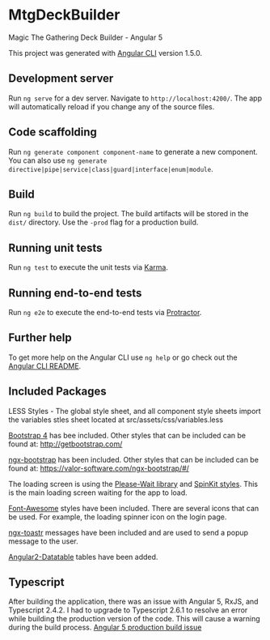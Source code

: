 # MtgDeckBuilder
Magic The Gathering Deck Builder - Angular 5

This project was generated with [Angular CLI](https://github.com/angular/angular-cli) version 1.5.0.

## Development server

Run `ng serve` for a dev server. Navigate to `http://localhost:4200/`. The app will automatically reload if you change any of the source files.

## Code scaffolding

Run `ng generate component component-name` to generate a new component. You can also use `ng generate directive|pipe|service|class|guard|interface|enum|module`.

## Build

Run `ng build` to build the project. The build artifacts will be stored in the `dist/` directory. Use the `-prod` flag for a production build.

## Running unit tests

Run `ng test` to execute the unit tests via [Karma](https://karma-runner.github.io).

## Running end-to-end tests

Run `ng e2e` to execute the end-to-end tests via [Protractor](http://www.protractortest.org/).

## Further help

To get more help on the Angular CLI use `ng help` or go check out the [Angular CLI README](https://github.com/angular/angular-cli/blob/master/README.md).

## Included Packages

LESS Styles - The global style sheet, and all component style sheets import the variables stles sheet located at src/assets/css/variables.less

[Bootstrap 4](http://getbootstrap.com/docs/4.0/getting-started/introduction/) has bee included.  Other styles that can be included can be found at: http://getbootstrap.com/

[ngx-bootstrap](https://valor-software.com/ngx-bootstrap/#/getting-started#installation-instructions) has been included.  Other styles that can be included can be found at: https://valor-software.com/ngx-bootstrap/#/

The loading screen is using the [Please-Wait library](https://github.com/Pathgather/please-wait) and [SpinKit styles](http://tobiasahlin.com/spinkit/).  This is the main loading screen waiting for the app to load.

[Font-Awesome](http://fontawesome.io/) styles have been included.  There are several icons that can be used.  For example, the loading spinner icon on the login page.

[ngx-toastr](https://www.npmjs.com/package/ngx-toastr) messages have been included and are used to send a popup message to the user.

[Angular2-Datatable](https://www.npmjs.com/package/angular2-datatable) tables have been added.

## Typescript

After building the application, there was an issue with Angular 5, RxJS, and Typescript 2.4.2.  I had to upgrade to Typescript 2.6.1 to resolve an error while building the production version of the code.  This will cause a warning during the build process.  [Angular 5 production build issue](https://github.com/angular/angular/issues/20095)